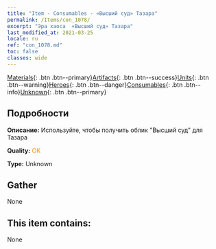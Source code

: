 ```yaml
---
title: "Item - Consumables - «Высший суд» Тазара"
permalink: /Items/con_1078/
excerpt: "Эра хаоса  «Высший суд» Тазара"
last_modified_at: 2021-03-25
locale: ru
ref: "con_1078.md"
toc: false
classes: wide
---
```

 [Materials](/ru/Items/){: .btn .btn--primary}[Artifacts](/ru/Items/Artifacts/){: .btn .btn--success}[Units](/ru/Items/Units/){: .btn .btn--warning}[Heroes](/ru/Items/Heroes/){: .btn .btn--danger}[Consumables](/ru/Items/Consumables/){: .btn .btn--info}[Unknown](/ru/Items/Unknown/){: .btn .btn--primary}

## Подробности
 **Описание:** Используйте, чтобы получить облик \"Высший суд\" для Тазара

 **Quality:** <span style="color: #FF8C00">OK</span>

 **Type:** Unknown

## Gather

  None

## This item contains:

  None

